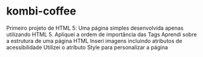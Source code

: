 # kombi-coffee
Primeiro projeto de HTML 5:
Uma página simples desenvolvida apenas utilizando HTML 5.
Apliquei a ordem de importância das Tags
Aprendi sobre a estrutura de uma página HTML
Inseri imagens incluindo atributos de acessibilidade
Utilizei o atributo Style para personalizar a página

